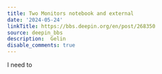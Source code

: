 ```yaml
---
title: Two Monitors notebook and external
date: '2024-05-24'
linkTitle: https://bbs.deepin.org/en/post/268350
source: deepin_bbs
description:  Gelin 
disable_comments: true
---
```

I need to 
